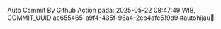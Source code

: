 Auto Commit By Github Action pada: 2025-05-22 08:47:49 WIB, COMMIT_UUID ae655465-a9f4-435f-96a4-2eb4afc519d9 #autohijau🗿
